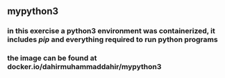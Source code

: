 ## mypython3   
### in this exercise a python3 environment was containerized, it includes *pip* and everything required to run python programs   

### the image can be found at docker.io/dahirmuhammaddahir/mypython3

